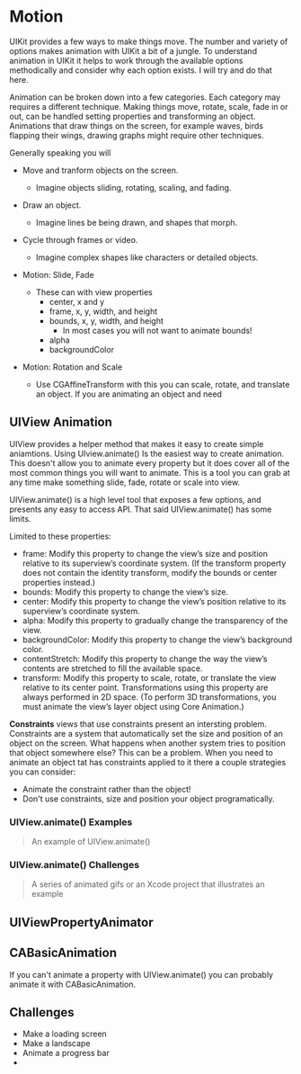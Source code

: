 # Motion 

UIKit provides a few ways to make things move. The number and variety of options makes animation 
with UIKit a bit of a jungle. To understand animation in UIKit it helps to work through the 
available options methodically and consider why each option exists. I will try and do that here. 

Animation can be broken down into a few categories. Each category may requires a different technique.
Making things move, rotate, scale, fade in or out, can be handled setting properties and transforming
an object. Animations that draw things on the screen, for example waves, birds flapping their wings,
drawing graphs might require other techniques. 

Generally speaking you will 

- Move and tranform objects on the screen.
    - Imagine objects sliding, rotating, scaling, and fading.
- Draw an object.
    - Imagine lines be being drawn, and shapes that morph. 
- Cycle through frames or video.
    - Imagine complex shapes like characters or detailed objects. 

- Motion: Slide, Fade
    - These can with view properties
        - center, x and y
        - frame, x, y, width, and height
        - bounds, x, y, width, and height
            - In most cases you will not want to animate bounds!
        - alpha 
        - backgroundColor
- Motion: Rotation and Scale 
    - Use CGAffineTransform with this you can scale, rotate, and translate an object. If you are 
    animating an object and need 
    

## UIView Animation

UIView provides a helper method that makes it easy to create simple aniamtions. Using UIview.animate()
Is the easiest way to create animation. This doesn't allow you to animate every property but it does
cover all of the most common things you will want to animate. This is a tool you can grab at any time
make something slide, fade, rotate or scale into view. 

UIView.animate() is a high level tool that exposes a few options, and presents any easy to access
API. That said UIView.animate() has some limits. 

Limited to these properties: 

- frame: Modify this property to change the view’s size and position relative to its superview’s coordinate system. (If the transform property does not contain the identity transform, modify the bounds or center properties instead.)
- bounds: Modify this property to change the view’s size.
- center: Modify this property to change the view’s position relative to its superview’s coordinate system.
- alpha: Modify this property to gradually change the transparency of the view.
- backgroundColor: Modify this property to change the view’s background color.
- contentStretch: Modify this property to change the way the view’s contents are stretched to fill the available space.
- transform: Modify this property to scale, rotate, or translate the view relative to its center point. Transformations using this property are always performed in 2D space. (To perform 3D transformations, you must animate the view’s layer object using Core Animation.)

**Constraints** views that use constraints present an intersting problem. Constraints are a system 
that automatically set the size and position of an object on the screen. What happens when another 
system tries to position that object somewhere else? This can be a problem. When you need to 
animate an object tat has constraints applied to it there a couple strategies you can consider: 

- Animate the constraint rather than the object! 
- Don't use constraints, size and position your object programatically. 

### UIView.animate() Examples 

> An example of UIView.animate()

### UIView.animate() Challenges 

> A series of animated gifs or an Xcode project that illustrates an example

## UIViewPropertyAnimator



## CABasicAnimation 

If you can't animate a property with UIView.animate() you can probably animate it with 
CABasicAnimation. 

## Challenges 

- Make a loading screen
- Make a landscape
- Animate a progress bar
- 

